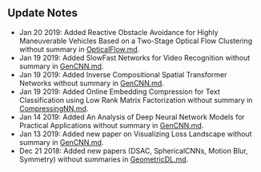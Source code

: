 ## Update Notes

- Jan 20 2019: Added Reactive Obstacle Avoidance for Highly Maneuverable Vehicles Based on a Two-Stage Optical Flow Clustering without summary in [OpticalFlow.md](OpticalFlow.md).
- Jan 19 2019: Added SlowFast Networks for Video Recognition without summary in [GenCNN.md](GenCNN.md).
- Jan 19 2019: Added Inverse Compositional Spatial Transformer Networks without summary in [GenCNN.md](GenCNN.md).
- Jan 19 2019: Added Online Embedding Compression for Text Classification using Low Rank Matrix Factorization without summary in [CompressingNN.md](CompressingNN.md).
- Jan 14 2019: Added An Analysis of Deep Neural Network Models for Practical Applications without summary in [GenCNN.md](GenCNN.md).
- Jan 13 2019: Added new paper on Visualizing Loss Landscape without summary in [GenCNN.md](GenCNN.md).
- Dec 21 2018: Added new papers (DSAC, SphericalCNNs, Motion Blur, Symmetry) without summaries in [GeometricDL.md](GeometricDL.md).

